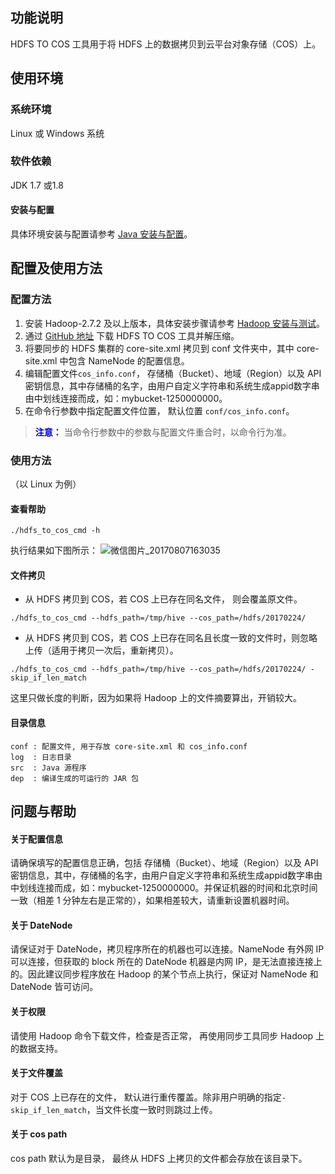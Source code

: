 ## 功能说明
HDFS TO COS 工具用于将 HDFS 上的数据拷贝到云平台对象存储（COS）上。
## 使用环境
### 系统环境
Linux 或 Windows 系统
### 软件依赖
JDK 1.7 或1.8 
#### 安装与配置
具体环境安装与配置请参考 [Java 安装与配置](http://tcecqpoc.fsphere.cn/document/product/436/10865)。
## 配置及使用方法
### 配置方法
1. 安装 Hadoop-2.7.2 及以上版本，具体安装步骤请参考 [Hadoop 安装与测试](/doc/product/436/10867)。
2. 通过 [GitHub 地址](http://github.com/tencentyun/hdfs_to_cos_tools) 下载 HDFS TO COS 工具并解压缩。
3. 将要同步的 HDFS 集群的 core-site.xml 拷贝到 conf 文件夹中，其中 core-site.xml 中包含 NameNode 的配置信息。
4. 编辑配置文件`cos_info.conf`， 存储桶（Bucket）、地域（Region）以及 API 密钥信息，其中存储桶的名字，由用户自定义字符串和系统生成appid数字串由中划线连接而成，如：mybucket-1250000000。
5. 在命令行参数中指定配置文件位置， 默认位置 `conf/cos_info.conf`。
> <font color="#0000cc">**注意：** </font>
当命令行参数中的参数与配置文件重合时，以命令行为准。

### 使用方法
（以 Linux 为例）
#### 查看帮助
```
./hdfs_to_cos_cmd -h
```
执行结果如下图所示：
![微信图片_20170807163035](http://imgcache.tcecqpoc.fsphere.cn/image/mc.qcloudimg.com/static/img/dcff34d37928c0d8b9c4b45c25ac116e/image.png)

#### 文件拷贝
- 从 HDFS 拷贝到 COS，若 COS 上已存在同名文件， 则会覆盖原文件。
```
./hdfs_to_cos_cmd --hdfs_path=/tmp/hive --cos_path=/hdfs/20170224/
```
-  从 HDFS 拷贝到 COS，若 COS 上已存在同名且长度一致的文件时，则忽略上传（适用于拷贝一次后，重新拷贝）。
```
./hdfs_to_cos_cmd --hdfs_path=/tmp/hive --cos_path=/hdfs/20170224/ -skip_if_len_match
```
这里只做长度的判断，因为如果将 Hadoop 上的文件摘要算出，开销较大。

#### 目录信息
```
conf : 配置文件, 用于存放 core-site.xml 和 cos_info.conf
log  : 日志目录
src  : Java 源程序
dep  : 编译生成的可运行的 JAR 包
```
## 问题与帮助
#### 关于配置信息
请确保填写的配置信息正确，包括 存储桶（Bucket）、地域（Region）以及 API 密钥信息，其中，存储桶的名字，由用户自定义字符串和系统生成appid数字串由中划线连接而成，如：mybucket-1250000000。并保证机器的时间和北京时间一致（相差 1 分钟左右是正常的），如果相差较大，请重新设置机器时间。
#### 关于 DateNode
请保证对于 DateNode，拷贝程序所在的机器也可以连接。NameNode 有外网 IP 可以连接，但获取的 block 所在的 DateNode 机器是内网 IP，是无法直接连接上的。因此建议同步程序放在 Hadoop 的某个节点上执行，保证对 NameNode 和 DateNode 皆可访问。
#### 关于权限
请使用 Hadoop 命令下载文件，检查是否正常， 再使用同步工具同步 Hadoop 上的数据支持。
#### 关于文件覆盖
对于 COS 上已存在的文件， 默认进行重传覆盖。除非用户明确的指定`-skip_if_len_match`，当文件长度一致时则跳过上传。
#### 关于 cos path
 cos path 默认为是目录， 最终从 HDFS 上拷贝的文件都会存放在该目录下。
